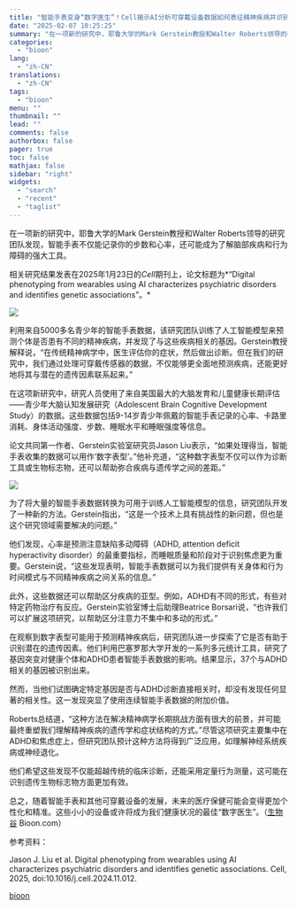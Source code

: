 ```yaml
---
title: "智能手表变身“数字医生”！Cell揭示AI分析可穿戴设备数据如何表征精神疾病并识别遗传关联"
date: "2025-02-07 10:25:25"
summary: "在一项新的研究中，耶鲁大学的Mark Gerstein教授和Walter Roberts领导的研究团..."
categories:
  - "bioon"
lang:
  - "zh-CN"
translations:
  - "zh-CN"
tags:
  - "bioon"
menu: ""
thumbnail: ""
lead: ""
comments: false
authorbox: false
pager: true
toc: false
mathjax: false
sidebar: "right"
widgets:
  - "search"
  - "recent"
  - "taglist"
---
```


在一项新的研究中，耶鲁大学的Mark Gerstein教授和Walter Roberts领导的研究团队发现，智能手表不仅能记录你的步数和心率，还可能成为了解脑部疾病和行为障碍的强大工具。

相关研究结果发表在2025年1月23日的*Cell*期刊上，论文标题为*“Digital phenotyping from wearables using AI characterizes psychiatric disorders and identifies genetic associations”。*

![](https://img.medsci.cn/bioon-com/20250125/1737781218650_2185383.png)

利用来自5000多名青少年的智能手表数据，该研究团队训练了人工智能模型来预测个体是否患有不同的精神疾病，并发现了与这些疾病相关的基因。Gerstein教授解释说，“在传统精神病学中，医生评估你的症状，然后做出诊断。但在我们的研究中，我们通过处理可穿戴传感器的数据，不仅能够更全面地预测疾病，还能更好地将其与潜在的遗传因素联系起来。”

在这项新研究中，研究人员使用了来自美国最大的大脑发育和儿童健康长期评估——青少年大脑认知发展研究（Adolescent Brain Cognitive Development Study）的数据。这些数据包括9-14岁青少年佩戴的智能手表记录的心率、卡路里消耗、身体活动强度、步数、睡眠水平和睡眠强度等信息。

论文共同第一作者、Gerstein实验室研究员Jason Liu表示，“如果处理得当，智能手表收集的数据可以用作‘数字表型’。”他补充道，“这种数字表型不仅可以作为诊断工具或生物标志物，还可以帮助弥合疾病与遗传学之间的差距。”

![](https://img.medsci.cn/bioon-com/20250125/1737781218679_2185383.jpeg)

为了将大量的智能手表数据转换为可用于训练人工智能模型的信息，研究团队开发了一种新的方法。Gerstein指出，“这是一个技术上具有挑战性的新问题，但也是这个研究领域需要解决的问题。”

他们发现，心率是预测注意缺陷多动障碍（ADHD, attention deficit hyperactivity disorder）的最重要指标，而睡眠质量和阶段对于识别焦虑更为重要。Gerstein说，“这些发现表明，智能手表数据可以为我们提供有关身体和行为时间模式与不同精神疾病之间关系的信息。”

此外，这些数据还可以帮助区分疾病的亚型。例如，ADHD有不同的形式，有些对特定药物治疗有反应。Gerstein实验室博士后助理Beatrice Borsari说，“也许我们可以扩展这项研究，以帮助区分注意力不集中和多动的形式。”

在观察到数字表型可能用于预测精神疾病后，研究团队进一步探索了它是否有助于识别潜在的遗传因素。他们利用巴塞罗那大学开发的一系列多元统计工具，研究了基因突变对健康个体和ADHD患者智能手表数据的影响。结果显示，37个与ADHD相关的基因被识别出来。

然而，当他们试图确定特定基因是否与ADHD诊断直接相关时，却没有发现任何显著的相关性。这一发现突显了使用连续智能手表数据的附加价值。

Roberts总结道，“这种方法在解决精神病学长期挑战方面有很大的前景，并可能最终重塑我们理解精神疾病的遗传学和症状结构的方式。”尽管这项研究主要集中在ADHD和焦虑症上，但研究团队预计这种方法将得到广泛应用，如理解神经系统疾病或神经退化。

他们希望这些发现不仅能超越传统的临床诊断，还能采用定量行为测量，这可能在识别遗传生物标志物方面更加有效。

总之，随着智能手表和其他可穿戴设备的发展，未来的医疗保健可能会变得更加个性化和精准。这些小小的设备或许将成为我们健康状况的最佳“数字医生”。（[生物谷](https://www.bioon.com) Bioon.com）

参考资料：

Jason J. Liu et al. Digital phenotyping from wearables using AI characterizes psychiatric disorders and identifies genetic associations. Cell, 2025, doi:10.1016/j.cell.2024.11.012.

[bioon](http://news.bioon.com/article/bf5f86102992.html)
